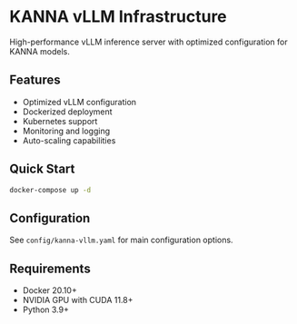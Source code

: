 # KANNA vLLM Infrastructure

High-performance vLLM inference server with optimized configuration for KANNA models.

## Features
- Optimized vLLM configuration
- Dockerized deployment
- Kubernetes support
- Monitoring and logging
- Auto-scaling capabilities

## Quick Start

```bash
docker-compose up -d
```

## Configuration
See `config/kanna-vllm.yaml` for main configuration options.

## Requirements
- Docker 20.10+
- NVIDIA GPU with CUDA 11.8+
- Python 3.9+